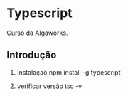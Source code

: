 # Typescript
Curso da Algaworks.

## Introdução
1. instalaçaõ 
  npm install -g typescript

2. verificar versão
  tsc -v